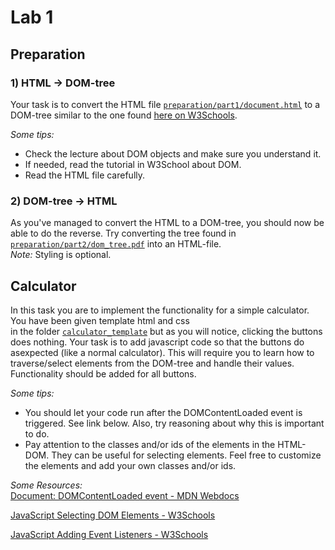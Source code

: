 # Lab 1

## Preparation

### 1) HTML -> DOM-tree

Your task is to convert the HTML file [`preparation/part1/document.html`](https://github.com/davyie/SDA-js_labs/blob/master/lab1/preparation/part1/document.html) to a DOM-tree similar to the one found 
[here on W3Schools](https://www.w3schools.com/js/js_htmldom.asp).
 
 *Some tips:*
 - Check the lecture about DOM objects and make sure you understand it.
 - If needed, read the tutorial in W3School about DOM.
 - Read the HTML file carefully.
 
### 2) DOM-tree -> HTML

As you've managed to convert the HTML to a DOM-tree, you should now be able to do the reverse. Try converting the tree 
found in [`preparation/part2/dom_tree.pdf`](https://github.com/davyie/SDA-js_labs/blob/master/lab1/preparation/part2/dom_tree.pdf) into an HTML-file.  
*Note:* Styling is optional.

## Calculator

In this task you are to implement the functionality for a simple calculator. You have been given template html and css  
in the folder [`calculator_template`](https://github.com/davyie/SDA-js_labs/tree/master/lab1/calculator_template) but as you will notice, clicking the buttons does nothing. Your task is to add 
javascript code so that the buttons do asexpected (like a normal calculator). This will require you to learn how to 
traverse/select elements from the DOM-tree and handle their values. Functionality should be added for all buttons.

*Some tips:*
- You should let your code run after the DOMContentLoaded event is triggered. See link below. Also, try reasoning about 
why this is important to do.
- Pay attention to the classes and/or ids of the elements in the HTML-DOM. They can be useful for selecting elements. 
Feel free to customize the elements and add your own classes and/or ids.


*Some Resources:*  
[Document: DOMContentLoaded event - MDN Webdocs](https://developer.mozilla.org/en-US/docs/Web/API/Document/DOMContentLoaded_event)

[JavaScript Selecting DOM Elements - W3Schools](https://www.w3schools.com/js/js_htmldom_elements.asp)

[JavaScript Adding Event Listeners - W3Schools](https://www.w3schools.com/js/js_htmldom_eventlistener.asp)
